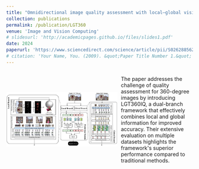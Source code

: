 ```yaml
---
title: "Omnidirectional image quality assessment with local–global vision transformers"
collection: publications
permalink: /publication/LGT360
venue: 'Image and Vision Computing'
# slidesurl: 'http://academicpages.github.io/files/slides1.pdf'
date: 2024
paperurl: 'https://www.sciencedirect.com/science/article/pii/S0262885624002567'
# citation: 'Your Name, You. (2009). &quot;Paper Title Number 1.&quot; <i>Journal 1</i>. 1(1).'
---
```


<div style="display: flex; align-items: center;">
  <img src="../images/LGT360.png" alt="360° Image" style="width: 300px; margin-right: 10px;">
  <p>
    The paper addresses the challenge of quality assessment for 360-degree images by introducing LGT360IQ, a dual-branch framework that effectively combines local and global information for improved accuracy. Their extensive evaluation on multiple datasets highlights the framework's superior performance compared to traditional methods.
  </p>
</div>



